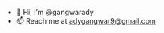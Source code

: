 - 👋 Hi, I’m @gangwarady
- 📫 Reach me at adygangwar9@gmail.com

<!---
gangwarady/gangwarady is a ✨ special ✨ repository because its `README.md` (this file) appears on your GitHub profile.
You can click the Preview link to take a look at your changes.
--->
